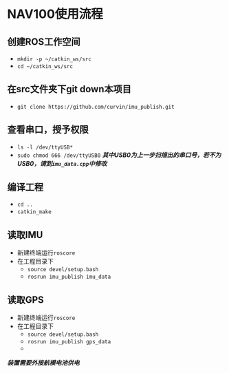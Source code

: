 # NAV100使用流程

## 创建ROS工作空间
- `mkdir -p ~/catkin_ws/src`
- `cd ~/catkin_ws/src`

## 在src文件夹下git down本项目
- `git clone https://github.com/curvin/imu_publish.git`

## 查看串口，授予权限
- `ls -l /dev/ttyUSB*`
- `sudo chmod 666 /dev/ttyUSB0` ***其中USB0为上一步扫描出的串口号，若不为USB0，请到`imu_data.cpp`中修改***

## 编译工程 
- `cd ..`
- `catkin_make`

## 读取IMU
- 新建终端运行`roscore`
- 在工程目录下
  - `source devel/setup.bash`
  - `rosrun imu_publish imu_data`

## 读取GPS
- 新建终端运行`roscore`
- 在工程目录下
  - `source devel/setup.bash`
  - `rosrun imu_publish gps_data`
  - 
***装置需要外接航模电池供电***
